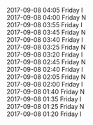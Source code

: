 2017-09-08 04:05 Friday  I  
2017-09-08 04:00 Friday  N  
2017-09-08 03:55 Friday  I  
2017-09-08 03:45 Friday  N  
2017-09-08 03:40 Friday  I  
2017-09-08 03:25 Friday  N  
2017-09-08 03:20 Friday  I  
2017-09-08 02:45 Friday  N  
2017-09-08 02:40 Friday  I  
2017-09-08 02:05 Friday  N  
2017-09-08 02:00 Friday  I  
2017-09-08 01:40 Friday  N  
2017-09-08 01:35 Friday  I  
2017-09-08 01:25 Friday  N  
2017-09-08 01:20 Friday  I  
